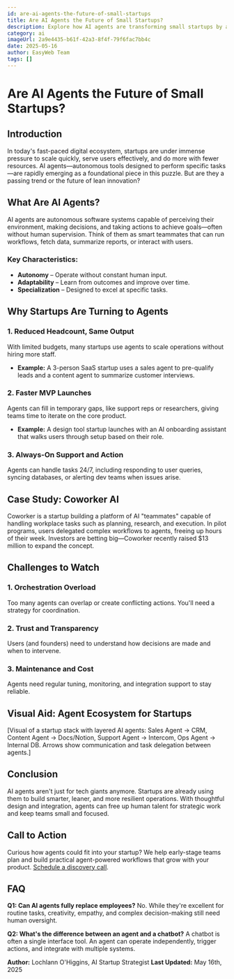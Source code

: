 ```yaml
---
id: are-ai-agents-the-future-of-small-startups
title: Are AI Agents the Future of Small Startups?
description: Explore how AI agents are transforming small startups by automating tasks, enhancing productivity, and enabling lean operations.
category: ai
imageUrl: 2a9e4435-b61f-42a3-8f4f-79f6fac7bb4c
date: 2025-05-16
author: EasyWeb Team
tags: []
---
```


# Are AI Agents the Future of Small Startups?

## Introduction

In today's fast-paced digital ecosystem, startups are under immense pressure to scale quickly, serve users effectively, and do more with fewer resources. AI agents—autonomous tools designed to perform specific tasks—are rapidly emerging as a foundational piece in this puzzle. But are they a passing trend or the future of lean innovation?

## What Are AI Agents?

AI agents are autonomous software systems capable of perceiving their environment, making decisions, and taking actions to achieve goals—often without human supervision. Think of them as smart teammates that can run workflows, fetch data, summarize reports, or interact with users.

### Key Characteristics:

* **Autonomy** – Operate without constant human input.
* **Adaptability** – Learn from outcomes and improve over time.
* **Specialization** – Designed to excel at specific tasks.

## Why Startups Are Turning to Agents

### 1. Reduced Headcount, Same Output

With limited budgets, many startups use agents to scale operations without hiring more staff.

* **Example:** A 3-person SaaS startup uses a sales agent to pre-qualify leads and a content agent to summarize customer interviews.

### 2. Faster MVP Launches

Agents can fill in temporary gaps, like support reps or researchers, giving teams time to iterate on the core product.

* **Example:** A design tool startup launches with an AI onboarding assistant that walks users through setup based on their role.

### 3. Always-On Support and Action

Agents can handle tasks 24/7, including responding to user queries, syncing databases, or alerting dev teams when issues arise.

## Case Study: Coworker AI

Coworker is a startup building a platform of AI "teammates" capable of handling workplace tasks such as planning, research, and execution. In pilot programs, users delegated complex workflows to agents, freeing up hours of their week. Investors are betting big—Coworker recently raised $13 million to expand the concept.

## Challenges to Watch

### 1. Orchestration Overload

Too many agents can overlap or create conflicting actions. You'll need a strategy for coordination.

### 2. Trust and Transparency

Users (and founders) need to understand how decisions are made and when to intervene.

### 3. Maintenance and Cost

Agents need regular tuning, monitoring, and integration support to stay reliable.

## Visual Aid: Agent Ecosystem for Startups

\[Visual of a startup stack with layered AI agents: Sales Agent → CRM, Content Agent → Docs/Notion, Support Agent → Intercom, Ops Agent → Internal DB. Arrows show communication and task delegation between agents.\]

## Conclusion

AI agents aren't just for tech giants anymore. Startups are already using them to build smarter, leaner, and more resilient operations. With thoughtful design and integration, agents can free up human talent for strategic work and keep teams small and focused.

## Call to Action

Curious how agents could fit into your startup? We help early-stage teams plan and build practical agent-powered workflows that grow with your product. [Schedule a discovery call](#contact).

## FAQ

**Q1: Can AI agents fully replace employees?**
No. While they're excellent for routine tasks, creativity, empathy, and complex decision-making still need human oversight.

**Q2: What's the difference between an agent and a chatbot?**
A chatbot is often a single interface tool. An agent can operate independently, trigger actions, and integrate with multiple systems.

**Author:** Lochlann O'Higgins, AI Startup Strategist
**Last Updated:** May 16th, 2025
